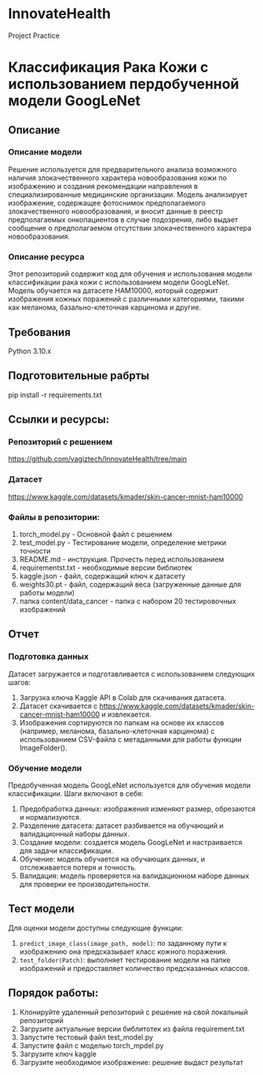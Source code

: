 # InnovateHealth
Project Practice 
# Классификация Рака Кожи с использованием пердобученной модели GoogLeNet

## Описание
### Описание модели
Решение используется для предварительного анализа возможного наличия злокачественного 
характера новообразования кожи по изображению и создания
рекомендации направления в специализированные медицинские организации.
Модель анализирует изображение, содержащее фотоснимок предполагаемого
злокачественного новообразования, и вносит данные в реестр предполагаемых онкопациентов в случае подозрения, либо выдает сообщение
о предполагаемом отсутствии злокачественного характера новообразования.

### Описание ресурса
Этот репозиторий содержит код для обучения и использования модели классификации рака кожи с использованием модели GoogLeNet. Модель обучается на датасете HAM10000, который содержит изображения кожных поражений с различными категориями, такими как меланома, базально-клеточная карцинома и другие.

## Требования 

Python 3.10.x

## Подготовительные рабрты

pip install -r requirements.txt

## Ссылки и ресурсы:

### Репозиторий с решением
https://github.com/vagiztech/InnovateHealth/tree/main

### Датасет
https://www.kaggle.com/datasets/kmader/skin-cancer-mnist-ham10000

### Файлы в репозитории:
1.  torch_model.py - Основной файл с решением
2. test_model.py - Тестирование модели, определение метрики точности
3. README.md - инструкция. Прочесть перед использованием
4. requirementst.txt - необходимые версии библиотек
5. kaggle.json - файл, содержащий ключ к датасету
6. weights30.pt - файл, содержащий веса (загруженные данные для работы модели)
7. папка content/data_cancer - папка с набором 20 тестировочных изображений

## Отчет
### Подготовка данных

Датасет загружается и подготавливается с использованием следующих шагов:
1. Загрузка ключа Kaggle API в Colab для скачивания датасета.
2. Датасет скачивается с https://www.kaggle.com/datasets/kmader/skin-cancer-mnist-ham10000 и извлекается.
3. Изображения сортируются по папкам на основе их классов (например, меланома, базально-клеточная карцинома) с использованием CSV-файла с метаданными для работы функции ImageFolder().


### Обучение модели

Предобученная модель GoogLeNet используется для обучения модели классификации. Шаги включают в себя:
1. Предобработка данных: изображения изменяют размер, обрезаются и нормализуются.
2. Разделение датасета: датасет разбивается на обучающий и валидационный наборы данных.
3. Создание модели: создается модель GoogLeNet и настраивается для задачи классификации.
4. Обучение: модель обучается на обучающих данных, и отслеживается потеря и точность.
5. Валидация: модель проверяется на валидационном наборе данных для проверки ее производительности.


## Тест модели

Для оценки модели доступны следующие функции:
1. `predict_image_class(image_path, model)`: по заданному пути к изображению она предсказывает класс кожного поражения.
2. `test_folder(Patch)`: выполняет тестирование модели на папке изображений и предоставляет количество предсказанных классов.

## Порядок работы:
1. Клонируйте удаленный репозиторий с решение на свой локальный репозиторий
2. Загрузите актуальные версии библитотек из файла requirement.txt
3. Запустите тестовый файл test_model.py
4. Запустите файл с моделью torch_mpdel.py
5. Загрузите ключ kaggle
6. Загрузите необходимое изображение: решение выдаст результат

